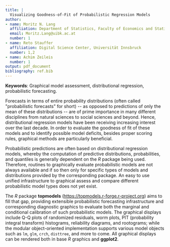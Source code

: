 ```yaml
---
title: |
  Visualizing Goodness-of-Fit of Probabilistic Regression Models 
author:
- name: Moritz N. Lang
  affiliation: Department of Statistics, Faculty of Economics and Statistics, Universität Innsbruck
  email: Moritz.Lang@uibk.ac.at
  number: 1
- name: Reto Stauffer
  affiliation: Digital Science Center, Universität Innsbruck
  number: 1,2
- name: Achim Zeileis
  number: 1 
output: pdf_document
bibliography: ref.bib
---
```


**Keywords**: Graphical model assessment, distributional regression, probabilistic forecasting.

Forecasts in terms of entire probability distributions (often called
"probabilistic forecasts" for short) -- as opposed to predictions of only the
mean of these distributions -- are of prime importance in many different
disciplines from natural sciences to social sciences and beyond. Hence,
distributional regression models have been receiving increasing interest over
the last decade.  In order to evaluate the goodness of fit of these models and
to identify possible model deficits, besides proper scoring rules, graphical
methods are particularly beneficial.

Probabilistic predictions are often based on distributional regression models,
whereby the computation of predictive distributions, probabilities, and
quantiles is generally dependent on the *R* package being used. Therefore,
routines to graphically evaluate probabilistic models are not always available
and if so then only for specific types of models and distributions provided by
the corresponding package. An easy to use unified infrastructure to graphical
assess and compare different probabilistic model types does not yet exist.

The *R* package **topmodels** (https://topmodels.r-forge.r-project.org) aims to
fill that gap, providing extensible probabilistic forecasting infrastructure
and corresponding diagnostic graphics to evaluate both the marginal and
conditional calibration of such probabilistic models. The graphical displays
include Q-Q plots of randomized residuals, worm plots, PIT (probability
integral transform) histograms, reliability diagrams, and rootograms; while the
modular object-oriented implementation supports various model objects such as
`lm`, `glm`, `crch`, `disttree`, and more to come.  All graphical displays can
be rendered both in base *R* graphics and **ggplot2**.
